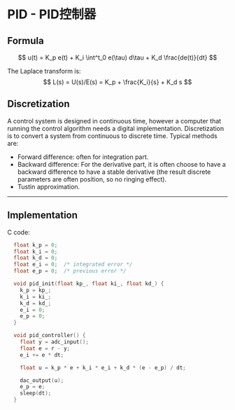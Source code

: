 # PID - PID控制器
## Formula

$$ u(t) = K_p e(t) + K_i \int^t_0 e(\tau) d\tau + K_d \frac{de(t)}{dt} $$

The Laplace transform is:
$$ L(s) = U(s)/E(s) = K_p + \frac{K_i}{s} + K_d s $$


## Discretization
A control system is designed in continuous time, however a computer that running the control algorithm needs a digital implementation. Discretization is to convert a system from continuous to discrete time. Typical methods are:

- Forward difference: often for integration part.
- Backward difference: For the derivative part, it is often choose to have a backward difference to have a stable derivative (the result discrete parameters are often position, so no ringing effect).
- Tustin approximation.


---

## Implementation
C code:

```c
  float k_p = 0;
  float k_i = 0;
  float k_d = 0;
  float e_i = 0;  /* integrated error */
  float e_p = 0;  /* previous error */

  void pid_init(float kp_, float ki_, float kd_) {
  	k_p = kp_;
  	k_i = ki_;
  	k_d = kd_;
  	e_i = 0;
  	e_p = 0;
  }

  void pid_controller() {
    float y = adc_input();
    float e = r - y;
    e_i += e * dt;

    float u = k_p * e + k_i * e_i + k_d * (e - e_p) / dt;

    dac_output(u);
    e_p = e;
    sleep(dt);
  }
```
